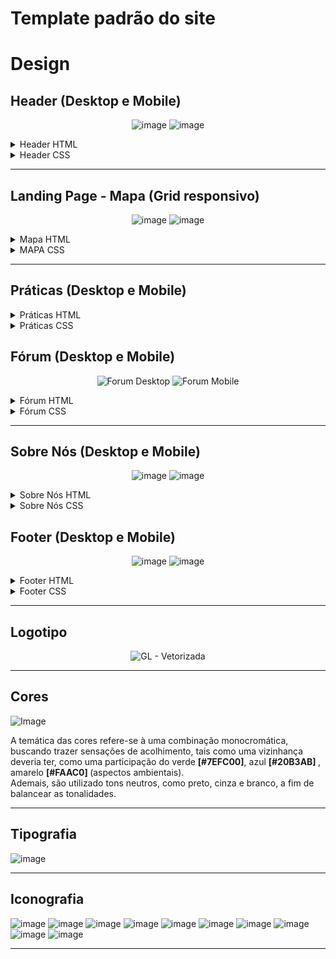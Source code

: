 # Template padrão do site

# Design


## Header (Desktop e Mobile)
<div align="center">

![image](https://user-images.githubusercontent.com/127517961/236696848-bbb42f1a-7735-4ade-9fe4-9bb0531d5a15.png)
![image](https://user-images.githubusercontent.com/127517961/236696891-f916b20a-e60b-4454-986e-c8a28e748c0a.png)

 </div> 
 
 <details>
  <summary>Header HTML</summary>

  ```html
  <header>
        <div class="imagem-header"> <!-- Paulo -->
            <img width="200" height="180" src="https://raw.githubusercontent.com/ICEI-PUC-Minas-PMV-SI/pmv-si-2023-1-e1-proj-web-t5-governanca-local/main/src/src/logo/GL%20-%20PGN.png" alt="logo do projeto governança local">
        </div>
    <nav>
        <ul>
            <li><img widht="30" height="30" src="https://raw.githubusercontent.com/ICEI-PUC-Minas-PMV-SI/pmv-si-2023-1-e1-proj-web-t5-governanca-local/97c12341bd278b747feafe1f3401eb34059306cb/src/src/Icons/solidariedade.png" alt="Ícone de Projeto">
                <a href="#front">Projeto</a></li>
            <li><img widht="30" height="30" src="https://raw.githubusercontent.com/ICEI-PUC-Minas-PMV-SI/pmv-si-2023-1-e1-proj-web-t5-governanca-local/a320ac9e1d7e7b46f4d2bfcab7e85d8bcbc39349/src/src/Icons/ecologia.png" alt="Ícone de Boas Práticas">
                <a href="#prat">Práticas</a></li>
            <li><img widht="30" height="30" src="https://raw.githubusercontent.com/ICEI-PUC-Minas-PMV-SI/pmv-si-2023-1-e1-proj-web-t5-governanca-local/main/src/src/Icons/Icon-Pin.png" alt="Ícone do Mapa">
                <a href="#mapa">Mapa</a></li>
            <li><img widht="30" height="30" src="https://raw.githubusercontent.com/ICEI-PUC-Minas-PMV-SI/pmv-si-2023-1-e1-proj-web-t5-governanca-local/main/src/src/Icons/Icon-Pessoas.png" alt="Ícone de Pessoas">
                <a href="#forumm">Fórum</a></li>
            <li><img widht="30" height="30" src="https://user-images.githubusercontent.com/127517961/234959722-b351f518-23ea-4d90-bce4-0227c61167f5.png" alt="Ícone de Resumo">
                <a href="#sobre">Sobre nós</a></li>
            <li><img widht="30" height="30" src="https://raw.githubusercontent.com/ICEI-PUC-Minas-PMV-SI/pmv-si-2023-1-e1-proj-web-t5-governanca-local/main/src/src/Icons/Icon-Conta.png" alt="Ícone de Conta">
                <a href="#">Entrar</a></li>
        </ul>
     </nav>
    </header>
  ```
  </details>
  
   <details>
  <summary>Header CSS</summary>

  ```css
  header{
    display: flex;
    justify-content: space-between;
    align-items: center;
    width: 100%;
    background-color: #20b3ab;

}
.imagem-header img {
    margin: 20px 10px;
    border-radius: 3px;
    box-shadow: 16px 16px black;
}

header ul {
    justify-content: center;
    margin-right: 20px;
    gap: 23px;
    list-style: none;
    display: flex;  
    width: 100%;
    padding: 0px;
}
header ul img {
    display: inline;
    align-self: center;

}
header ul li {
    display: flex;
    align-items: center;
    width: 100px;
    cursor: pointer;
    font-family: 'Poppins', sans-serif;
    font-weight: 900;
    transition:0.3s;
}
header ul a{
    display: inline;
    text-decoration: none;
    text-align: justify;
    width: 1vw;   
    color: black;
    padding: 1px;
    margin: 1px;
}
header ul a:hover {
    color: orange;
}
@media (max-width:900px) {

    header{
        flex-direction: column;
    }
    header ul{
        flex-direction: column;
        place-self: center;
    }
}
  ```
  </details>
  
--------------------------------------------------------------------------------------------------------------------------------------------------
  
## Landing Page - Mapa (Grid responsivo)
<div align="center">
  
![image](https://user-images.githubusercontent.com/128330026/236692092-d5cef249-0387-4ed6-8d1c-3cef1a059e48.png)
![image](https://user-images.githubusercontent.com/128330026/236692145-2ffd3b30-349a-40d7-973f-4b04a41fdcaf.png)
  
</div>

<details>
  <summary>Mapa HTML</summary>

  ```html
  <section id="mapa"><!-- Começo da Parte do Victor
    Sessão do MAPA-->
        <article id="articlemapa">
            <div class="TituloMapa"><h2>Gostaria de acessar o seu mapa?</h2></div>
            <img id="landingpage-image-mapa" width="250" src="https://raw.githubusercontent.com/ICEI-PUC-Minas-PMV-SI/pmv-si-2023-1-e1-proj-web-t5-governanca-local/main/src/src/imgs/landingpage-image-mapa.png" alt="Imagem dos mapas">
            <div class="botaoCliqueAqui">
                
                <p>Clique Aqui!</p>
                
            </div>
        </article>
    </section><!--Fim da Parte do Victor-->
  ```
  </details>
  
  <details>
  <summary>MAPA CSS</summary>

  ```css
/* Começo da parte do Victor
Sessão do MAPA da Landing Page */
#articlemapa {
    display: grid;
    grid-template-columns: 1fr 20px 1fr;
    grid-template-rows: 50% 50%;
    background-color: lightgray;
    margin: 0px;
    box-sizing: border-box;
    padding: 5%;
    width: 100%;

}
#landingpage-image-mapa {
    order: 1;
    width: 80%;
    max-width: 350px;
    grid-column:1;
    grid-row-start: 1;
    grid-row-end: 3;
    outline: 2px solid black;
    place-self: center;
}
.TituloMapa {
    width: 90%;
    order: 2;
    grid-column: 3;
    grid-row: 1;
    place-self: center;
    align-self:center;
    text-align: center;
}
.TituloMapa h2 {
    font-size: 3vw;
    margin: 1%;
    }
.botaoCliqueAqui {
    order: 3;
    grid-column: 3;
    grid-row: 2;
    text-align: center;
    color: white;
    border: 10px #20b3ab;
    outline: 0.5vw solid black;
    background-color: #20b3ab;
    padding: 0px 5%;
    margin: 1%;
    place-self: center; 
    cursor: pointer;
    transition:0.3s;
}
.botaoCliqueAqui p {
    margin: 2% 5%;
    font-size: 2vw;
    font-family: 'Poppins', sans-serif;
}
.botaoCliqueAqui:hover {
    background-color: orange;
}
/*Fim da parte do Victor*/
```
</details>

--------------------------------------------------------------------------------------------------------------------------------------------------
## Práticas (Desktop e Mobile)
<details>
  <summary>Práticas HTML</summary>
![image](https://user-images.githubusercontent.com/102264520/236702496-641666e3-82eb-444e-9741-2578ce1ea341.png)


  ```html
   </article><!-- Começo da Parte Gabriel-->
        <aside class="imagem-inicial">
            <img width="250" src="https://raw.githubusercontent.com/ICEI-PUC-Minas-PMV-SI/pmv-si-2023-1-e1-proj-web-t5-governanca-local/660817046cb4582ce8b6ced350a57e671a3517ae/src/src/Icons/pessoas.png">
        </aside>    
    </section>
    <section class="praticas" id="prat">
      <aside id="imagempraticas">
        <img width="600"
          src="https://user-images.githubusercontent.com/102264520/236566377-9b5c332d-250e-4e46-8bed-cd260c5c7b04.png"
          alt="Imagem das boa práticas">
      </aside>
      <div id="textopraticas">
        <h2>Confira práticas <br> de boa convivência</h2>
        <input class="btn" type="button" value="EXPLORE">
      </div>
    </section><!--Final da Parte do Gabriel-->  
  ```
  </details>
  
  <details>
  <summary>Práticas CSS</summary>

  ```css
  .praticas{
display: flex;
background-color: #ececec;
padding: 20px 0;
}

#imagempraticas{
    display: flex;
    align-items: center;
    justify-content: center;
}


#imagempraticas img{
width: 50vw;
align-items: center;
justify-content: center;
}
   
#textopraticas {
align-items: center;
justify-content: center;
text-align: center;
width: 50%;
}

.btn{
    margin-top: 20px ;
width: 50%;
height: 70px;
border: 3px solid black;
cursor: pointer;
font-family: 'Poppins', sans-serif;
font-weight: 900;
background-color: #FAC710;
transition:0.3s;
}
.btn:hover{
    background-color: #20b3ab;
}

#textopraticas h2 {
font-size: 40pt;
text-align: center;
margin: 0;
}
  ```
</details>
  
## Fórum (Desktop e Mobile)

<div align="center">

![Forum Desktop](https://user-images.githubusercontent.com/128436722/236691427-212c4cee-6cb1-4076-889f-e038fad0f1b3.png)
![Forum Mobile](https://user-images.githubusercontent.com/128436722/236691431-75e64f3a-f5e2-4169-8576-b3022b015de6.png)

</div>

<details>
  <summary>Fórum HTML</summary>

  ```html
   <section class="forum-section" id="forumm"><!--Início Wesney-->
        <article id="articleforum">
            <img id="picforum" width="450" src="https://raw.githubusercontent.com/ICEI-PUC-Minas-PMV-SI/pmv-si-2023-1-e1-proj-web-t5-governanca-local/main/src/src/imgs/landingpage-image-forum.png" alt="Imagem do fórum">
        </article>
           <div class="Forum">
            <h2>Tenha acesso ao <br> nosso fórum!</h2>
           <p>Para prosseguir, faça o seu <a href="#"><strong>cadastro</strong></a>!<br>
            É rápido e fácil.</p>
            <input class="btn2" type="button" value="FORUM">
        </div>
    </section><!--Fim Wesney-->
  ```
  </details>
  
  <details>
  <summary>Fórum CSS</summary>

  ```css
  .forum-section {
    display: flex ;
    background-color: #e6e6e6;
    width: 100%;
    padding: 20px 0;
}

#articleforum{
    display: flex;
    justify-content: center;
    align-items: center;
    width: 60%;

}

.Forum{
    width: 60%;
    place-self: center;
    justify-content: center;
    align-items: center;
}


.btn2 {
        align-items: center;
        justify-content: center;
        width: 250px;
        height: 80px;
        border: 3px solid black;
        cursor: pointer;
        font-family: 'Poppins', sans-serif;
        font-weight: 900;
        color: white;
        background-color: #20b3ab
}

.btn2:hover {
background-color: #FAC710;
}

.forum h2 {
    font-size: 40px;
    justify-content: center ;
}

@media (max-width:900px) {
    
    .forum-section{
        flex-direction: column;
        padding-bottom: 20px;
    }

    .btn2{
        width: 80%;
        justify-content: center;
        align-items: center;
    }

    #articleforum{
        width: 100%;
        align-items: center;
        justify-content: center;
        place-self: center;
    }

    #picforum{
        width: 70%;
    }
}

  ```
  </details>
  
--------------------------------------------------------------------------------------------------------------------------------------------------

## Sobre Nós (Desktop e Mobile)

<div align="center">
  
![image](https://user-images.githubusercontent.com/127517961/236687405-0ee2f9f6-2ad8-4601-b98c-4d32f6d091c8.png)
![image](https://user-images.githubusercontent.com/127517961/236687513-d3728986-75f8-42ba-8f07-a5dd49260848.png)
  
</div>


<details>
  <summary>Sobre Nós HTML</summary>

  ```html
<section class="section-sobre" id="sobre">
        <aside class="h1-texto">
            <h1>Quem Somos? <br> <span>Onde vivemos?</span><br> <span class=linha>------------</span></h1>
        </aside>
    <article class="membros-imagens">
                    <ul>
                        <li><a href="https://www.linkedin.com/in/pedro-henrique-nunes-642211263/" target="_blank"><img class="pedro" src="https://raw.githubusercontent.com/ICEI-PUC-Minas-PMV-SI/pmv-si-2023-1-e1-proj-web-t5-governanca-local/df0ef5d8e2d40a0b28cecdba4610606d70d48bb4/src/src/imgs/me.jpg" alt="Pedro"></a> </li>
                        <li><a href="https://www.linkedin.com/in/victorhvasquez/" target="_blank"><img src="https://raw.githubusercontent.com/ICEI-PUC-Minas-PMV-SI/pmv-si-2023-1-e1-proj-web-t5-governanca-local/df0ef5d8e2d40a0b28cecdba4610606d70d48bb4/src/src/imgs/victor.jpg" alt="Victor"></a></li>
                    </ul>
                    <ul>
                        <li><a href="#"><img src="https://raw.githubusercontent.com/ICEI-PUC-Minas-PMV-SI/pmv-si-2023-1-e1-proj-web-t5-governanca-local/df0ef5d8e2d40a0b28cecdba4610606d70d48bb4/src/src/imgs/gabriel.jpg" target="_blank" alt="Gabriel"></a></li>
                        <li><a href="http://"><img src="https://raw.githubusercontent.com/ICEI-PUC-Minas-PMV-SI/pmv-si-2023-1-e1-proj-web-t5-governanca-local/df0ef5d8e2d40a0b28cecdba4610606d70d48bb4/src/src/imgs/Lucas.jpg"  target="_blank" alt="Lucas"></a></li>
                    </ul>
                        <ul>
                        <li><a href="#"><img src="https://raw.githubusercontent.com/ICEI-PUC-Minas-PMV-SI/pmv-si-2023-1-e1-proj-web-t5-governanca-local/df0ef5d8e2d40a0b28cecdba4610606d70d48bb4/src/src/imgs/file.jpg" target="_blank" alt="Wesney"></a></li>
                        <li><a href="#"><img src="https://raw.githubusercontent.com/ICEI-PUC-Minas-PMV-SI/pmv-si-2023-1-e1-proj-web-t5-governanca-local/df0ef5d8e2d40a0b28cecdba4610606d70d48bb4/src/src/imgs/Paulo.jpg"  target="_blank" alt="Paulo"></a></li>
                    </ul>
                </ul>
    </article>
    </section>
  ```
</details>


<details>
  <summary>Sobre Nós CSS</summary>

  ```css
  .section-sobre{
    display: grid;
    grid-template-columns: 2fr 1fr;
    grid-column-gap: 20px;
    grid-template-areas: "titulo criadores";
    background-color: whitesmoke;
    padding: 20px 0;
}

.h1-texto{
    grid-area: "titulo";
}

.membros-imagens{
    grid-area: "criadores";
}

.h1-texto{
    display: flex;
    justify-content: center;
    align-items: center;
    font-size: 40pt;
}

.h1-texto span{
    color: rgb(104, 99, 99);
}

.membros-imagens{
    display: flex;
    grid-template-columns: 33% 33% 33%;

                         
}

.membros-imagens ul {
    list-style:none;
    padding: 0px 10px;

}

.membros-imagens img{
    border-radius: 1000px;
    margin-top: 20px;
    box-shadow: 10px 10px black;
    width: 100%;
    transition:0.3s;
}

.membros-imagens img:hover{
    box-shadow: 10px 10px orange;
}


@media (max-width:900px) {
    .section-sobre{
        grid-template-columns: 1fr;
        grid-template-rows: 1fr;
        grid-template-areas: "titulo"
                             "criadores";
    }
    .membros-imagens ul {
        padding: 0px 10%;
    }
    .membros-imagens{
        display: grid;
        grid-area: "criadores";
        place-self: center;

    }

    .h1-texto{
        grid-area: "titulo";
        font-size: 30pt;
    }

    .h1-texto{
        display: flex;
        text-align: center;
        justify-content: center;
        align-items: center;
        font-size: 5vw;
    }

}
  ```
</details>

## Footer (Desktop e Mobile)

<div align="center">
  
![image](https://user-images.githubusercontent.com/127517961/236697155-75a2ad31-6f65-498f-9f4b-660be842cbcb.png)
![image](https://user-images.githubusercontent.com/127517961/236697220-b7ef01ae-84c1-4547-9dc8-a1e4e8f2f509.png)

</div>

 <details>
  <summary>Footer HTML</summary>

  ```html
  <footer>
        <img width="100" class="footer-logo-gov-local" src="https://raw.githubusercontent.com/ICEI-PUC-Minas-PMV-SI/pmv-si-2023-1-e1-proj-web-t5-governanca-local/main/src/src/logo/GL%20-%20PGN.png" alt="logo do projeto governança local">
        <h1>© Governança Local</h1>
        <img width="100" class="footer-logo-github" src="https://raw.githubusercontent.com/ICEI-PUC-Minas-PMV-SI/pmv-si-2023-1-e1-proj-web-t5-governanca-local/main/src/src/logo/logo-github.png" alt="logo do GitHub">
        <img width="100" class="footer-logo-pucminas" src="https://raw.githubusercontent.com/ICEI-PUC-Minas-PMV-SI/pmv-si-2023-1-e1-proj-web-t5-governanca-local/main/src/src/logo/logo-pucminas.png" alt="logo da PUC-Minas">
    </footer>
  ```
  </details>
  
  
  <details>
  <summary>Footer CSS</summary>

  ```css
  footer {
    display: grid;
    grid-template-columns: 1fr 2fr 1fr 1fr;
    grid-template-rows: 1fr;
    align-items: center;
    width: 100%;
    background-color: #20b3ab;
}
footer img {
    width: 30%;
    display: flex;
}
footer h1 {
    font-size: 3vw;
    justify-self: center;
    text-align: center;
}
.footer-logo-gov-local {
    grid-column: 1;
    width: 50%;
}
.footer-logo-github {
    padding-right: 20px;
    grid-column: 3;
    grid-row: 1;
    width: 50%;
    justify-self: end;
}
.footer-logo-pucminas {
    grid-column: 4;
    grid-row: 1;
    width: 50%;
    float: left;
    padding-left: 20px;
    margin-right: 20px;
    border-left: 1px solid rgb(70, 68, 68);
}
  ```
  </details>

--------------------------------------------------------------------------------------------------------------------------------------------------

## Logotipo
<div align="center">
  
![GL - Vetorizada](https://user-images.githubusercontent.com/128436722/234724914-6e5d3711-f001-4c06-8183-66de50f0bf36.svg)
</div>



----------------------------------------------------------------------------------------------------------------------------------
## Cores

![Image](https://user-images.githubusercontent.com/127517961/234970673-d632a688-fb40-449b-87bf-4a1307232f7e.png)

A temática das cores refere-se à uma combinação monocromática, buscando trazer sensações de acolhimento, tais como uma vizinhança deveria ter, como uma participação do verde <strong> [#7EFC00]</strong>, azul <strong> [#20B3AB] </strong>, amarelo <strong> [#FAAC0] </strong> (aspectos ambientais). <br>
Ademais, são utilizado tons neutros, como preto, cinza e branco, a fim de balancear as tonalidades.

----------------------------------------------------------------------------------------------------------------------------------

## Tipografia
![image](https://user-images.githubusercontent.com/127517961/234681452-40970274-6afd-4823-8dad-45cd77583f70.png)

----------------------------------------------------------------------------------------------------------------------------------

## Iconografia

<div width="100%">
  
![image](https://user-images.githubusercontent.com/127517961/235319075-3998ac3c-7702-43c8-9883-2fb6f46bec01.png)
![image](https://user-images.githubusercontent.com/127517961/235319635-5c807f3e-8094-4f91-b952-1eac0c128630.png)
![image](https://user-images.githubusercontent.com/127517961/235319313-708f3d5b-093f-4991-bd08-22c948fbe5d6.png)
![image](https://user-images.githubusercontent.com/127517961/235319426-496e45ec-e6f3-4176-ac04-f2e67614e23d.png)
![image](https://user-images.githubusercontent.com/127517961/235319473-2c334ea7-38a0-476e-abc4-7a64a638c4c1.png)
![image](https://user-images.githubusercontent.com/127517961/235319544-8a3d4ef1-15c3-48f8-8446-3e4b5a40bab4.png)
![image](https://user-images.githubusercontent.com/127517961/235319742-4cc2ad92-f2b1-470a-96a7-63451dfa0446.png)
![image](https://user-images.githubusercontent.com/127517961/235319788-2bfd3ae6-bf4c-4bed-a1fc-347a3db4611c.png)  
![image](https://user-images.githubusercontent.com/127517961/235319602-f5408486-3ef9-4277-a19c-270bb60487bf.png)
![image](https://user-images.githubusercontent.com/127517961/236059885-8312df63-d023-4903-bf71-0490f0bd3465.png)



</div>

----------------------------------------------------------------------------------------------------------------------------------

